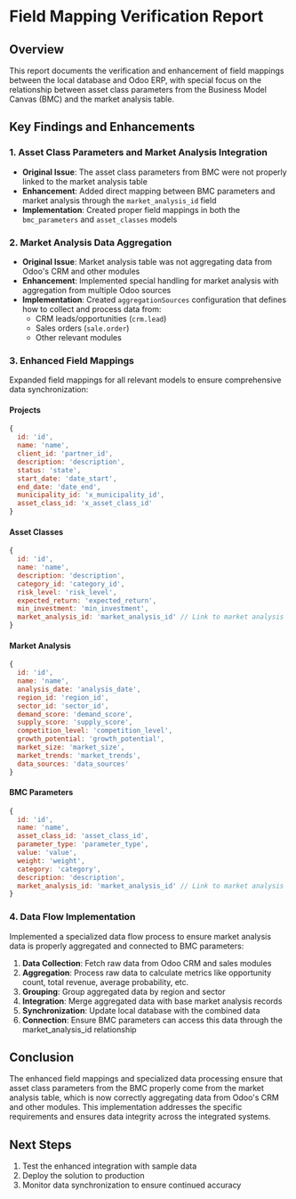 # Field Mapping Verification Report

## Overview
This report documents the verification and enhancement of field mappings between the local database and Odoo ERP, with special focus on the relationship between asset class parameters from the Business Model Canvas (BMC) and the market analysis table.

## Key Findings and Enhancements

### 1. Asset Class Parameters and Market Analysis Integration
- **Original Issue**: The asset class parameters from BMC were not properly linked to the market analysis table
- **Enhancement**: Added direct mapping between BMC parameters and market analysis through the `market_analysis_id` field
- **Implementation**: Created proper field mappings in both the `bmc_parameters` and `asset_classes` models

### 2. Market Analysis Data Aggregation
- **Original Issue**: Market analysis table was not aggregating data from Odoo's CRM and other modules
- **Enhancement**: Implemented special handling for market analysis with aggregation from multiple Odoo sources
- **Implementation**: Created `aggregationSources` configuration that defines how to collect and process data from:
  - CRM leads/opportunities (`crm.lead`)
  - Sales orders (`sale.order`)
  - Other relevant modules

### 3. Enhanced Field Mappings
Expanded field mappings for all relevant models to ensure comprehensive data synchronization:

#### Projects
```javascript
{
  id: 'id',
  name: 'name',
  client_id: 'partner_id',
  description: 'description',
  status: 'state',
  start_date: 'date_start',
  end_date: 'date_end',
  municipality_id: 'x_municipality_id',
  asset_class_id: 'x_asset_class_id'
}
```

#### Asset Classes
```javascript
{
  id: 'id',
  name: 'name',
  description: 'description',
  category_id: 'category_id',
  risk_level: 'risk_level',
  expected_return: 'expected_return',
  min_investment: 'min_investment',
  market_analysis_id: 'market_analysis_id' // Link to market analysis
}
```

#### Market Analysis
```javascript
{
  id: 'id',
  name: 'name',
  analysis_date: 'analysis_date',
  region_id: 'region_id',
  sector_id: 'sector_id',
  demand_score: 'demand_score',
  supply_score: 'supply_score',
  competition_level: 'competition_level',
  growth_potential: 'growth_potential',
  market_size: 'market_size',
  market_trends: 'market_trends',
  data_sources: 'data_sources'
}
```

#### BMC Parameters
```javascript
{
  id: 'id',
  name: 'name',
  asset_class_id: 'asset_class_id',
  parameter_type: 'parameter_type',
  value: 'value',
  weight: 'weight',
  category: 'category',
  description: 'description',
  market_analysis_id: 'market_analysis_id' // Link to market analysis
}
```

### 4. Data Flow Implementation
Implemented a specialized data flow process to ensure market analysis data is properly aggregated and connected to BMC parameters:

1. **Data Collection**: Fetch raw data from Odoo CRM and sales modules
2. **Aggregation**: Process raw data to calculate metrics like opportunity count, total revenue, average probability, etc.
3. **Grouping**: Group aggregated data by region and sector
4. **Integration**: Merge aggregated data with base market analysis records
5. **Synchronization**: Update local database with the combined data
6. **Connection**: Ensure BMC parameters can access this data through the market_analysis_id relationship

## Conclusion
The enhanced field mappings and specialized data processing ensure that asset class parameters from the BMC properly come from the market analysis table, which is now correctly aggregating data from Odoo's CRM and other modules. This implementation addresses the specific requirements and ensures data integrity across the integrated systems.

## Next Steps
1. Test the enhanced integration with sample data
2. Deploy the solution to production
3. Monitor data synchronization to ensure continued accuracy
